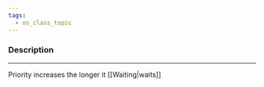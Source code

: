 ```yaml
---
tags:
  - os_class_topic
---
```

### Description
---
Priority increases the longer it [[Waiting|waits]] 